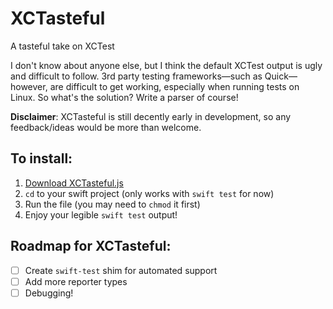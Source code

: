 # XCTasteful
A tasteful take on XCTest

I don't know about anyone else, but I think the default XCTest output is ugly and difficult to follow. 3rd party testing frameworks—such as Quick—however, are difficult to get working, especially when running tests on Linux. So what's the solution? Write a parser of course!

**Disclaimer**: XCTasteful is still decently early in development, so any feedback/ideas would be more than welcome.


## To install:
1. [Download XCTasteful.js](https://raw.githubusercontent.com/thislooksfun/XCTasteful/master/xctasteful.js)
2. `cd` to your swift project (only works with `swift test` for now)
3. Run the file (you may need to `chmod` it first)
4. Enjoy your legible `swift test` output!


## Roadmap for XCTasteful:
- [ ] Create `swift-test` shim for automated support
- [ ] Add more reporter types
- [ ] Debugging!
